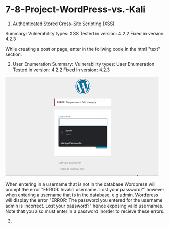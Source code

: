 # 7-8-Project-WordPress-vs.-Kali

1. Authenticated Stored Cross-Site Scripting (XSS) 


Summary: 
Vulnerability types: XSS
Tested in version: 4.2.2
Fixed in version: 4.2.3

While creating a post or page, enter in the follwing code in the html "text" section. 


2. User Enumeration
Summary:
Vulnerability types: User Enumeration
Tested in version: 4.2.2
Fixed in version: 4.2.3

![Alt Text](https://github.com/erinwilhjelm/7-8-Project-WordPress-vs.-Kali/blob/master/User%20Enumeration.gif)


When entering in a username that is not in the database Wordpress will prompt the error "ERROR: Invalid username. Lost your password?" however when entering a username that is in the database, e.g admin. Wordpress will display the error 
"ERROR: The password you entered for the username admin is incorrect. Lost your password?" hence exposing vaild usernames. Note that you also must enter in a password inorder to recieve these errors. 

3. 

